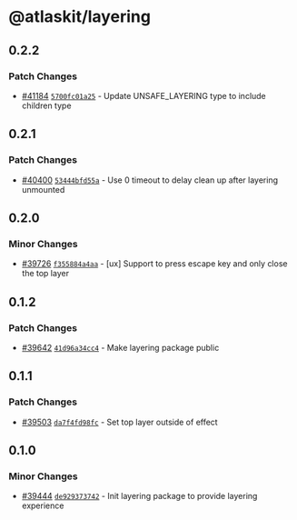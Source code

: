 # @atlaskit/layering

## 0.2.2

### Patch Changes

- [#41184](https://bitbucket.org/atlassian/atlassian-frontend/pull-requests/41184) [`5700fc01a25`](https://bitbucket.org/atlassian/atlassian-frontend/commits/5700fc01a25) - Update UNSAFE_LAYERING type to include children type

## 0.2.1

### Patch Changes

- [#40400](https://bitbucket.org/atlassian/atlassian-frontend/pull-requests/40400) [`53444bfd55a`](https://bitbucket.org/atlassian/atlassian-frontend/commits/53444bfd55a) - Use 0 timeout to delay clean up after layering unmounted

## 0.2.0

### Minor Changes

- [#39726](https://bitbucket.org/atlassian/atlassian-frontend/pull-requests/39726) [`f355884a4aa`](https://bitbucket.org/atlassian/atlassian-frontend/commits/f355884a4aa) - [ux] Support to press escape key and only close the top layer

## 0.1.2

### Patch Changes

- [#39642](https://bitbucket.org/atlassian/atlassian-frontend/pull-requests/39642) [`41d96a34cc4`](https://bitbucket.org/atlassian/atlassian-frontend/commits/41d96a34cc4) - Make layering package public

## 0.1.1

### Patch Changes

- [#39503](https://bitbucket.org/atlassian/atlassian-frontend/pull-requests/39503) [`da7f4fd98fc`](https://bitbucket.org/atlassian/atlassian-frontend/commits/da7f4fd98fc) - Set top layer outside of effect

## 0.1.0

### Minor Changes

- [#39444](https://bitbucket.org/atlassian/atlassian-frontend/pull-requests/39444) [`de929373742`](https://bitbucket.org/atlassian/atlassian-frontend/commits/de929373742) - Init layering package to provide layering experience
